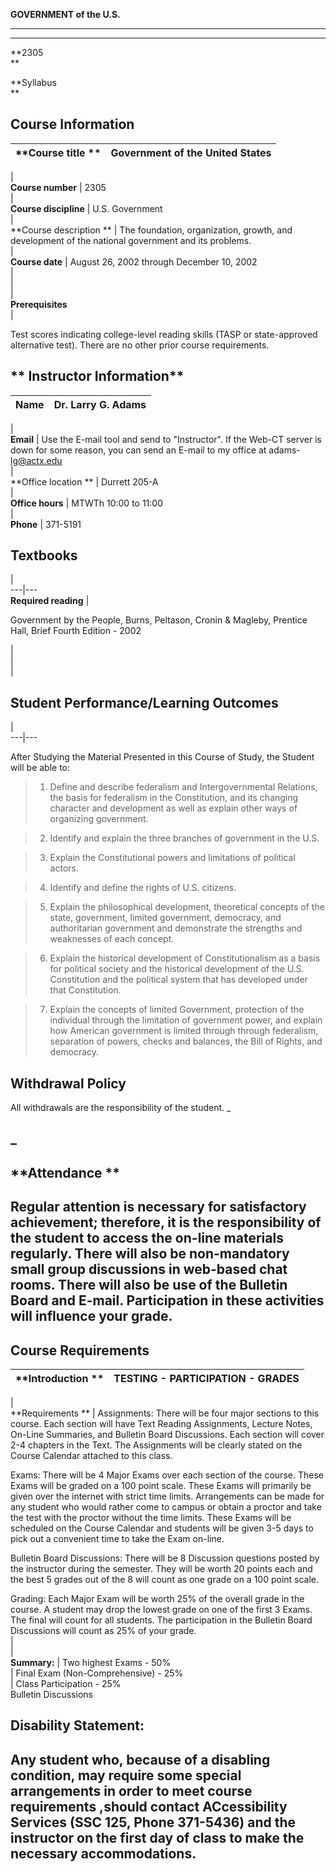 **GOVERNMENT of the U.S.**  
  
---  
  
****

**2305  
**  
  
**Syllabus  
**  
  
  **Course Information**  
---  
  


**Course title  ** | Government of the United States  
---|---  
  |  
**Course number** |  2305  
|  
**Course discipline** |  U.S.  Government  
|  
**Course description            ** | The foundation, organization, growth, and
development of the national government and its problems.  
|  
**Course date** |  August 26, 2002 through December 10, 2002  
|  
|  
|  
**Prerequisites**  
|  
  
Test scores indicating college-level reading skills (TASP or state-approved
alternative test). There are no other prior course requirements.  
  
  
  
**  Instructor Information**  
---  
  


**Name** |  Dr. Larry G. Adams  
---|---  
|  
**Email** |  Use the E-mail tool and send to "Instructor". If the Web-CT
server is down for some reason, you can send an E-mail to my office at adams-
lg@actx.edu  
|  
**Office location                     ** | Durrett 205-A  
|  
**Office hours** |  MTWTh 10:00 to 11:00  
|  
**Phone** |  371-5191  
  


**Textbooks**  
---  
  
  |  
---|---  
**Required reading** |

Government by the People, Burns, Peltason, Cronin & Magleby, Prentice Hall,
Brief Fourth Edition - 2002  
  
  |  
|  
|  
  
**Student Performance/Learning Outcomes**  
---  
  
  |  
---|---  
  
After Studying the Material Presented in this Course of Study, the Student
will be able to:

>   1. Define and describe federalism and Intergovernmental Relations, the
basis for federalism in the Constitution, and its changing character and
development as well as explain other ways of organizing government.  
>  
>

>   2. Identify and explain the three branches of government in the U.S.  
>  
>

>   3. Explain the Constitutional powers and limitations of political actors.  
>  
>

>   4. Identify and define the rights of U.S. citizens.  
>  
>

>   5. Explain  the philosophical development, theoretical concepts of the
state, government, limited government, democracy, and authoritarian government
and demonstrate the strengths and weaknesses of each concept.  
>  
>

>   6. Explain the historical development of Constitutionalism as a basis for
political society and the historical development of the U.S. Constitution and
the political system that has developed under that Constitution.  
>  
>

>   7. Explain the concepts of limited Government, protection of the
individual through the limitation of government power, and explain how
American government is limited through through federalism, separation of
powers, checks and balances, the Bill of Rights, and democracy.

>

  
  


**Withdrawal Policy**  
---  
  


All withdrawals are the responsibility of the student. _  
  
_  
---  
  
**Attendance  **  
---  
  


Regular attention is necessary for satisfactory achievement; therefore, it is
the responsibility of the student to access the on-line materials regularly.
There will also be non-mandatory small group discussions in web-based chat
rooms. There will also be use of the Bulletin Board and E-mail. Participation
in these activities will influence your grade.  
---  
  


**Course Requirements**  
---  
  


**Introduction  ** | TESTING - PARTICIPATION - GRADES  
---|---  
|  
**Requirements                 ** | Assignments: There will be four major
sections to this course. Each section will have Text Reading Assignments,
Lecture Notes, On-Line Summaries, and Bulletin Board Discussions. Each section
will cover 2-4 chapters in the Text. The Assignments will be clearly stated on
the Course Calendar attached to this class.

Exams: There will be 4 Major Exams over each section of the course. These
Exams will be graded on a 100 point scale. These Exams will primarily be given
over the internet with strict time limits. Arrangements can be made for any
student who would rather come to campus or obtain a proctor and take the test
with the proctor without the time limits. These Exams will be scheduled on the
Course Calendar and students will be given 3-5 days to pick out a convenient
time to take the Exam on-line.

Bulletin Board Discussions: There will be 8 Discussion questions posted by the
instructor during the semester. They will be worth 20 points each and the best
5 grades out of the 8 will count as one grade on a 100 point scale.

Grading: Each Major Exam will be worth 25% of the overall grade in the course.
A student may drop the lowest grade on one of the first 3 Exams. The final
will count for all students. The participation in the Bulletin Board
Discussions will count as 25% of your grade.  
  |  
|  
**Summary:** |  Two highest Exams - 50%  
| Final Exam (Non-Comprehensive) \- 25%  
| Class Participation - 25%  
Bulletin Discussions  
  
  
**Disability Statement:**  
---  
  
  

Any student who, because of a disabling condition, may require some special
arrangements in order to meet course requirements ,should contact
ACcessibility Services (SSC 125, Phone 371-5436) and the instructor on the
first day of class to make the necessary accommodations.  
---  
  


    
    
     
    
    
     
    
    
     
    
    
     

